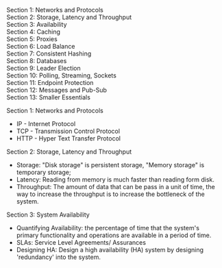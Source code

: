 Section 1: Networks and Protocols      
Section 2: Storage, Latency and Throughput      
Section 3: Availability      
Section 4: Caching      
Section 5: Proxies      
Section 6: Load Balance      
Section 7: Consistent Hashing      
Section 8: Databases      
Section 9: Leader Election      
Section 10: Polling, Streaming, Sockets      
Section 11: Endpoint Protection      
Section 12: Messages and Pub-Sub       
Section 13: Smaller Essentials       

Section 1: Networks and Protocols       
* IP - Internet Protocol
* TCP - Transmission Control Protocol      
* HTTP - Hyper Text Transfer Protocol      

Section 2: Storage, Latency and Throughput      
* Storage: "Disk storage" is persistent storage, "Memory storage" is temporary storage;      
* Latency: Reading from memory is much faster than reading form disk.      
* Throughput: The amount of data that can be pass in a unit of time, the way to increase the throughput is to increase the bottleneck of the system.           

Section 3: System Availability            
* Quantifying Availability: the percentage of time that the system's primary functionality and operations are available in a period of time.     
* SLAs: Service Level Agreements/ Assurances      
* Designing HA: Design a high availability (HA) system by designing 'redundancy' into the system.      
